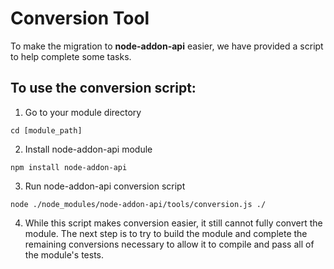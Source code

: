 # Conversion Tool

To make the migration to **node-addon-api** easier, we have provided a script to
help complete some tasks.

## To use the conversion script:

1. Go to your module directory

```
cd [module_path]
```

2. Install node-addon-api module

```
npm install node-addon-api
```

3. Run node-addon-api conversion script

```
node ./node_modules/node-addon-api/tools/conversion.js ./
```

4. While this script makes conversion easier, it still cannot fully convert
   the module. The next step is to try to build the module and complete the
   remaining conversions necessary to allow it to compile and pass all of the
   module's tests.

